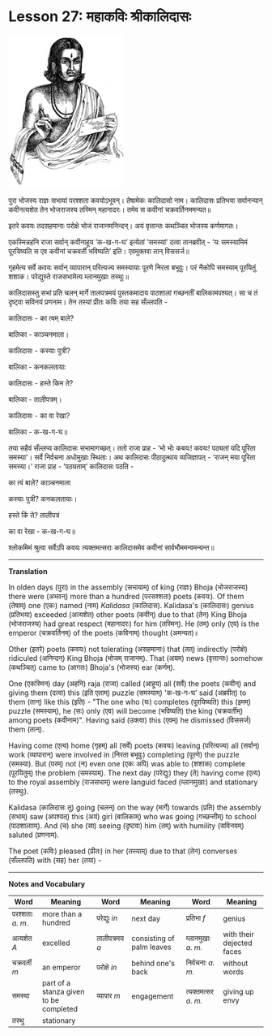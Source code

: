 # Lesson 27: महाकविः श्रीकालिदासः

![picture of Kalidasa](./images/r1l27.jpg)

पुरा भोजस्य राज्ञः सभायां परश्शता कवयोऽभूवन्। तेषामेकः कालिदासो नाम। कालिदासः प्रतिभया सर्वानन्यान् कवीनत्यशेत तेन भोजराजस्य तस्मिन् महानादरः। तमेव स कवीनां चक्रवर्तिनममन्यत॥

इतरे कवयः तदसहमानाः परोक्षे भोजं राजानमनिन्दन्। अयं वृत्तान्तः कथञ्चित भोजस्य कर्णमागतः।

एकस्मिन्नहनि राजा सर्वान् कवीनाहूय ’क-ख-ग-घ’ इत्येतां ’समस्यां’ दत्वा तानब्रवीत् - ’यः समस्यामिमं पूरयिष्यति स एव कवीनां चक्रवर्ती भविष्यति’ इति। एवमुक्तवा तान् विससर्ज॥

गृहमेत्य सर्वे कवयः सर्वान् व्यापारान् परित्यज्य समस्यायाः पूरणे निरता बभूवुः। परं नैकोपि समस्याम् पूरयितुं शशाक। परेद्युस्ते राजसभामेत्य म्लानमुखाः तस्थुः॥

कालिदासस्तु सभां प्रति चलन् मार्गे तालपत्रमयं पुस्तकमादाय पाठशालां गच्छनतीं बालिकामपश्यत्। सा च तं दृष्ट्वा सविनयं प्रणनाम। तेन तस्यां प्रीतः कविः तया सह सँल्लपति - 

कालिदासः - का त्वम् बाले?

बालिका - काञ्चनमाला।

कालिदासः - कस्याः पुत्री?

बालिका - कनकलतायाः

कालिदासः - हस्ते किम ते?

बालिका - तालीपत्रम्।

कालिदासः - का वा रेखा?

बालिका - क-ख-ग-घ॥

तया सहैवं सँल्लप्य कालिदासः सभामागच्छत्। ततो राजा प्राह - ’भो भोः कबयः! कवयः! पठ्यतां यदि पूरिता समस्या’। सर्वे निर्वचना अधोमुखाः स्थिताः। अथ कालिदासः पीठादुत्थाय व्यजिज्ञापत् - ’राजन् मया पूरिता समस्या।’ राजा प्राह - ’पठ्यताम्’ कालिदासः पठति -

का त्वं बाले? काञ्चनमाला

कस्याः पुत्री? कनकलतायाः।

हस्ते किं ते? तालीपत्रं

का वा रेखा - क-ख-ग-घ॥

श्लोकमिमं श्रुत्वा सर्वेऽपि कवयः त्यक्तमत्सराः कालिदासमेव कवीनां सार्वभौममन्वमन्यन्त॥

---

**Translation**

In olden days (पुरा) in the assembly (सभायाम्) of king (राज्ञः) Bhoja (भोजराजस्य) there were (अभवन्) more than a hundred (परसश्शता) poets (कवयः). Of them (तेषाम्) one (एकः) named (नाम) *Kalidasa* (कालिदास). Kalidasa's (कालिदासः) genius (प्रतिभया) exceeded (अत्यशेत) other poets (कवीन्) due to that (तेन) King Bhoja (भोजराजस्य) had great respect (महानादरः) for him (तस्मिन्). He (तम्) only (एव) is the emperor (चक्रवर्तिनम्) of the poets (कविनाम्) thought (अमन्यत)॥

Other (इतरे) poets (कवयः) not tolerating (असहमानाः) that (तत्) indirectly (परोक्षे) ridiculed (अनिन्दन्) King Bhoja (भोजम् राजानम्). That (अयम) news (वृत्तान्तः) somehow (कथञ्चित्) came to (आगतः) Bhoja's (भोजस्य) ear (कर्णम्). 

One (एकस्मिन) day (अहनि) raja (राजा) called (आहूय) all (सर्वे) the poets (कवीन्) and giving them (दत्वा) this (इति एताम्) puzzle (समस्याम्) 'क-ख-ग-घ' said (अब्रवीत्) to them (तान्) like this (इति) - "The one who (यः) completes (पूरयिष्यति) this (इमम्) puzzle (समस्याम्), he (सः) only (एव) will become (भविष्यति) the king (चक्रवर्तीम्) among poets (कवीनाम)". Having said (उक्त्वा) this (एवम्) he dismissed (विससर्ज) them (तान्).

Having come (एत्य) home (गृहम्) all (सर्वे) poets (कवयः) leaving (परित्यज्य) all (सर्वान्) work (व्यापारान्) were involved in (निरता बभूवुः) completing (पूरणे) the puzzle (समस्या). But (परम्) not (न) even one (एकः अपि) was able to (शशाक) complete (पूरयितुम्) the problem (समस्याम्). The next day (परेद्युः) they (ते) having come (एत्य) to the royal assembly (राजसभाम्) were languid faced (म्लानमुखाः)  and stationary (तस्थुः).

Kalidasa (कालिदासः तु) going (चलन्) on the way (मार्गे) towards (प्रति) the assembly (सभाम्) saw (अपश्यत्) this (अयं) girl (बालिकाम्) who was going (गच्छन्तीम्) to school (पाठशालााम्). And (च) she (सा) seeing (दृष्टवा) him (तम्) with humility (सविनयम्) saluted (प्रणनाम). 

The poet (कविः) pleased (प्रीतः) in her (तस्याम्) due to that (तेन) converses (सँल्लपति) with (सह) her (तया) -

---

**Notes and Vocabulary**

| Word | Meaning | Word | Meaning | Word | Meaning |
| --- | --- | --- | --- | --- | --- |
| परश्शताः *a. m.* | more than a hundred | परेद्युः *in* | next day | प्रतिभा *f* | genius |
| अत्यशेत *A* | excelled | तालीपत्रमय *a* | consisting of palm leaves | म्लानमुखाः *a. m.*  | with their dejected faces |
| चक्रवर्ती *m* | an emperor | परोक्षे *in* | behind one's back | निर्वचनाः *a. m.* | without words |
| समस्या | part of a stanza given to be completed | व्यापार *m* | engagement | त्यक्तमत्सर *a. m.* | giving up envy |
| तस्थु | stationary | | | | |